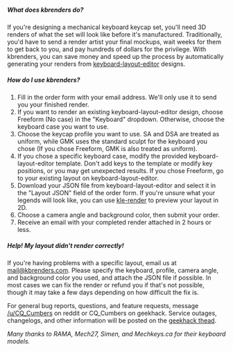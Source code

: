 ##### What does kbrenders do?

If you're designing a mechanical keyboard keycap set, you'll need 3D renders of what the set will look like before it's manufactured. Traditionally, you'd have to send a render artist your final mockups, wait weeks for them to get back to you, and pay hundreds of dollars for the privilege. With kbrenders, you can save money and speed up the process by automatically generating your renders from [keyboard-layout-editor](http://www.keyboard-layout-editor.com) designs.

##### How do I use kbrenders?

1. Fill in the order form with your email address. We'll only use it to send you your finished render.
2. If you want to render an existing keyboard-layout-editor design, choose Freeform (No case) in the "Keyboard" dropdown. Otherwise, choose the keyboard case you want to use.
3. Choose the keycap profile you want to use. SA and DSA are treated as uniform, while GMK uses the standard sculpt for the keyboard you chose (If you chose Freeform, GMK is also treated as uniform).
3. If you chose a specific keyboard case, modify the provided keyboard-layout-editor template. Don't add keys to the template or modify key positions, or you may get unexpected results. If you chose Freeform, go to your existing layout on keyboard-layout-editor.
4. Download your JSON file from keyboard-layout-editor and select it in the "Layout JSON" field of the order form. If you're unsure what your legends will look like, you can use [kle-render](http://kle-render.herokuapp.com) to preview your layout in 2D.
5. Choose a camera angle and background color, then submit your order.
6. Receive an email with your completed render attached in 2 hours or less.

##### Help! My layout didn't render correctly!

If you're having problems with a specific layout, email us at mail@kbrenders.com. Please specify the keyboard, profile, camera angle, and background color you used, and attach the JSON file if possible. In most cases we can fix the render or refund you if that's not possible, though it may take a few days depending on how difficult the fix is.

For general bug reports, questions, and feature requests, message [/u/CQ\_Cumbers](http://reddit.com/u/CQ_Cumbers) on reddit or CQ\_Cumbers on geekhack. Service outages, changelogs, and other information will be posted on the [geekhack thead](https://geekhack.org/index.php?topic=92666.0). 

*Many thanks to RAMA, Mech27, Simen, and Mechkeys.ca for their keyboard models.*

